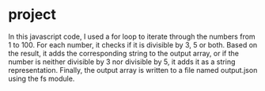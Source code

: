# project

In this javascript code, I used a for loop to iterate through the numbers from 1 to 100. For each number, it checks if it is divisible by 3, 5 or both. Based on the result, it adds the corresponding string to the output array, or if the number is neither divisible by 3 nor divisible by 5, it adds it as a string representation. Finally, the output array is written to a file named output.json using the fs module.
